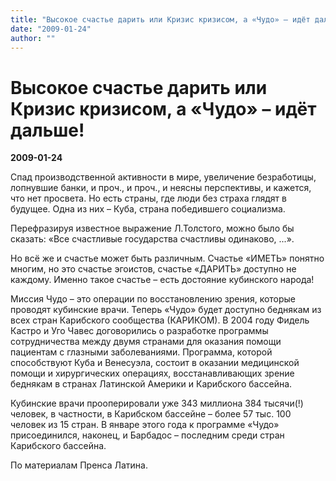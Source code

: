 ```yaml
---
title: "Высокое счастье дарить или Кризис кризисом, а «Чудо» – идёт дальше!"
date: "2009-01-24"
author: ""
---
```


# Высокое счастье дарить или Кризис кризисом, а «Чудо» – идёт дальше!

**2009-01-24** 

Спад производственной активности в мире, увеличение безработицы, лопнувшие банки, и проч., и проч., и неясны перспективы, и кажется, что нет просвета. Но есть страны, где люди без страха глядят в будущее. Одна из них – Куба, страна победившего социализма.



Перефразируя известное выражение Л.Толстого, можно было бы сказать: «Все счастливые государства счастливы одинаково, ...». 

Но всё же и счастье может быть различным. Счастье «ИМЕТЬ» понятно многим, но это счастье эгоистов, счастье «ДАРИТЬ» доступно не каждому. Именно такое счастье – есть достояние кубинского народа! 



Миссия Чудо – это операции по восстановлению зрения, которые проводят кубинские врачи. Теперь «Чудо» будет доступно беднякам из всех стран Карибского сообщества (КАРИКОМ). В 2004 году Фидель Кастро и Уго Чавес договорились о разработке программы сотрудничества между двумя странами для оказания помощи пациентам с глазными  заболеваниями. Программа, которой способствуют Куба  и Венесуэла, состоит в оказании  медицинской помощи  и хирургических операциях, восстанавливающих зрение  беднякам в странах Латинской Америки и Карибского бассейна.

Кубинские врачи прооперировали уже 343 миллиона 384 тысячи(!) человек, в частности, в Карибском бассейне – более 57 тыс. 100 человек из 15 стран. В январе этого года к программе «Чудо» присоединился, наконец, и Барбадос – последним среди стран Карибского бассейна.

По материалам Пренса Латина.